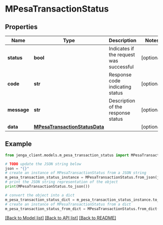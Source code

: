 # MPesaTransactionStatus


## Properties

Name | Type | Description | Notes
------------ | ------------- | ------------- | -------------
**status** | **bool** | Indicates if the request was successful | [optional] 
**code** | **str** | Response code indicating status | [optional] 
**message** | **str** | Description of the response status | [optional] 
**data** | [**MPesaTransactionStatusData**](MPesaTransactionStatusData.md) |  | [optional] 

## Example

```python
from jenga_client.models.m_pesa_transaction_status import MPesaTransactionStatus

# TODO update the JSON string below
json = "{}"
# create an instance of MPesaTransactionStatus from a JSON string
m_pesa_transaction_status_instance = MPesaTransactionStatus.from_json(json)
# print the JSON string representation of the object
print(MPesaTransactionStatus.to_json())

# convert the object into a dict
m_pesa_transaction_status_dict = m_pesa_transaction_status_instance.to_dict()
# create an instance of MPesaTransactionStatus from a dict
m_pesa_transaction_status_from_dict = MPesaTransactionStatus.from_dict(m_pesa_transaction_status_dict)
```
[[Back to Model list]](../README.md#documentation-for-models) [[Back to API list]](../README.md#documentation-for-api-endpoints) [[Back to README]](../README.md)


